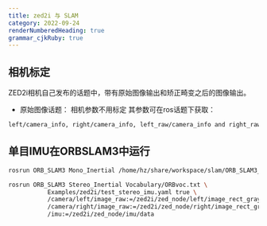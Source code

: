 ```yaml
---
title: zed2i 与 SLAM
category: 2022-09-24
renderNumberedHeading: true
grammar_cjkRuby: true
---
```




## 相机标定
ZED2i相机自己发布的话题中，带有原始图像输出和矫正畸变之后的图像输出。
- 原始图像话题：
相机参数不用标定
其参数可在ros话题下获取：


``` bash
left/camera_info, right/camera_info, left_raw/camera_info and right_raw/camera_info
```

## 单目IMU在ORBSLAM3中运行

``` bash
rosrun ORB_SLAM3 Mono_Inertial /home/hz/share/workspace/slam/ORB_SLAM3_NOETIC/Vocabulary/ORBvoc.txt /mnt/share/workspace/slam/ORB_SLAM3_NOETIC/Examples/ROS/ORB_SLAM3/vio.yaml /usb_cam/image_raw:=/zed2i/zed_node/left/image_rect_gray /imu:=/zed2i/zed_node/imu/data
```


``` bash
rosrun ORB_SLAM3 Stereo_Inertial Vocabulary/ORBvoc.txt \
           Examples/zed2i/test_stereo_imu.yaml true \
           /camera/left/image_raw:=/zed2i/zed_node/left/image_rect_gray \
           /camera/right/image_raw:=/zed2i/zed_node/right/image_rect_gray \
           /imu:=/zed2i/zed_node/imu/data
```